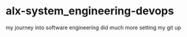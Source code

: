 # alx-system_engineering-devops
my journey into software engineering
did much more setting my git up
